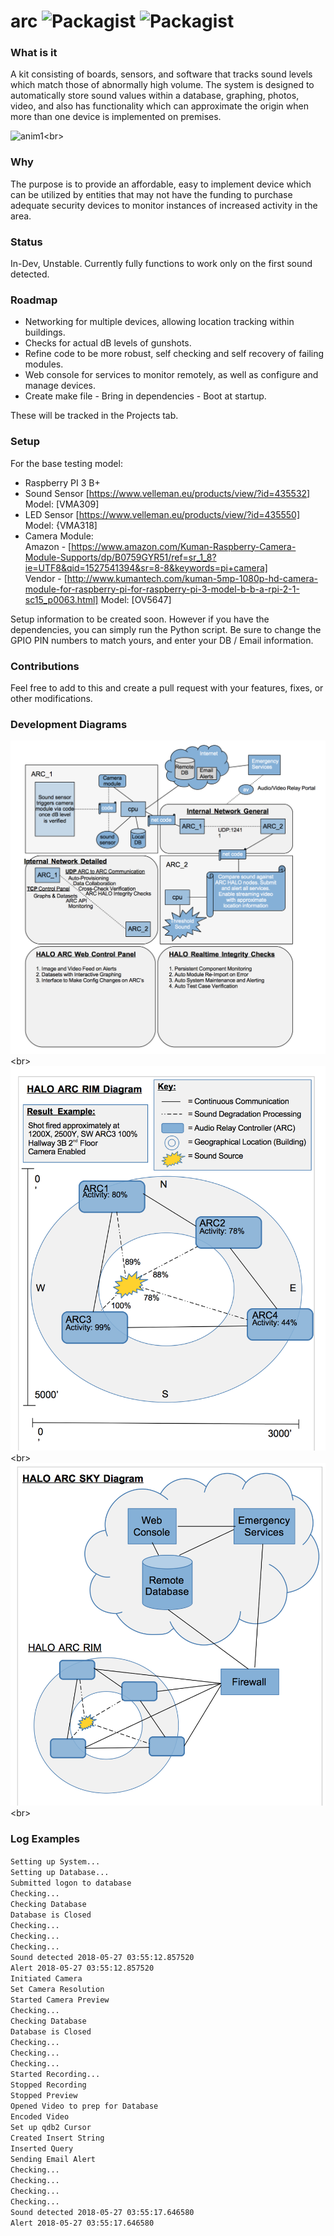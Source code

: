 # arc ![Packagist](https://img.shields.io/badge/Language-Python-green.svg?style=plastic) ![Packagist](https://img.shields.io/packagist/l/doctrine/orm.svg?style=plastic)

### What is it

A kit consisting of boards, sensors, and software that tracks sound levels which match those of abnormally high volume. The system is designed to automatically store sound values within a database, graphing, photos, video, and also has functionality which can approximate the origin when more than one device is implemented on premises.

![anim1](https://github.com/eagleEggs/arc/blob/master/images/arc_1.png?)<br>

### Why

The purpose is to provide an affordable, easy to implement device which can be utilized by entities that may not have the funding to purchase adequate security devices to monitor instances of increased activity in the area.

### Status

In-Dev, Unstable.
Currently fully functions to work only on the first sound detected.

### Roadmap

 - Networking for multiple devices, allowing location tracking within buildings.
 - Checks for actual dB levels of gunshots.
 - Refine code to be more robust, self checking and self recovery of failing modules.
 - Web console for services to monitor remotely, as well as configure and manage devices.
 - Create make file - Bring in dependencies - Boot at startup.
 
These will be tracked in the Projects tab.

### Setup

For the base testing model:

 - Raspberry PI 3 B+
 - Sound Sensor [https://www.velleman.eu/products/view/?id=435532] Model: [VMA309]
 - LED Sensor [https://www.velleman.eu/products/view/?id=435550] Model: {VMA318]
 - Camera Module:<br>
  Amazon - [https://www.amazon.com/Kuman-Raspberry-Camera-Module-Supports/dp/B0759GYR51/ref=sr_1_8?ie=UTF8&qid=1527541394&sr=8-8&keywords=pi+camera] <br>
   Vendor - [http://www.kumantech.com/kuman-5mp-1080p-hd-camera-module-for-raspberry-pi-for-raspberry-pi-3-model-b-b-a-rpi-2-1-sc15_p0063.html] Model: [OV5647]

Setup information to be created soon.
However if you have the dependencies, you can simply run the Python script.
Be sure to change the GPIO PIN numbers to match yours, and enter your DB / Email information.

### Contributions

Feel free to add to this and create a pull request with your features, fixes, or other modifications.

### Development Diagrams

![anim1](https://github.com/eagleEggs/arc/blob/master/images/arc_diag1.png?)<br>
![anim1](https://github.com/eagleEggs/arc/blob/master/images/arc_diag2.png?)<br>
![anim1](https://github.com/eagleEggs/arc/blob/master/images/arc_diag3.png?)<br>

### Log Examples

`Setting up System...`<br>
`Setting up Database...`<br>
`Submitted logon to database`<br>
`Checking...`<br>
`Checking Database`<br>
`Database is Closed`<br>
`Checking...`<br>
`Checking...`<br>
`Checking...`<br>
`Sound detected 2018-05-27 03:55:12.857520`<br>
`Alert 2018-05-27 03:55:12.857520`<br>
`Initiated Camera`<br>
`Set Camera Resolution`<br>
`Started Camera Preview`<br>
`Checking...`<br>
`Checking Database`<br>
`Database is Closed`<br>
`Checking...`<br>
`Checking...`<br>
`Checking...`<br>
`Started Recording...`<br>
`Stopped Recording`<br>
`Stopped Preview`<br>
`Opened Video to prep for Database`<br>
`Encoded Video`<br>
`Set up qdb2 Cursor`<br>
`Created Insert String`<br>
`Inserted Query`<br>
`Sending Email Alert`<br>
`Checking...`<br>
`Checking...`<br>
`Checking...`<br>
`Checking...`<br>
`Sound detected 2018-05-27 03:55:17.646580`<br>
`Alert 2018-05-27 03:55:17.646580`<br>


